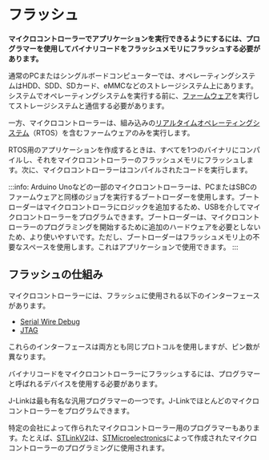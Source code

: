 # フラッシュ
<!-- # Flashing -->

**マイクロコントローラーでアプリケーションを実行できるようにするには、プログラマーを使用してバイナリコードをフラッシュメモリにフラッシュする必要があります。**
<!-- **To allow a microcontroller to run your application, you need to flash the binary code onto its flash memory, using a programmer.** -->

通常のPCまたはシングルボードコンピューターでは、オペレーティングシステムはHDD、SDD、SDカード、eMMCなどのストレージシステム上にあります。システムでオペレーティングシステムを実行する前に、[ファームウェア](https://en.wikipedia.org/wiki/Firmware#Personal_computers)を実行してストレージシステムと通信する必要があります。
<!-- On a normal PC or single-board computer, the operating system is on a storage system such as HDD, SDD, SD Card, or eMMC. -->
<!-- Before your system can run the operating system, it must run [firmware](https://en.wikipedia.org/wiki/Firmware#Personal_computers) to communicate with the storage system. -->

一方、マイクロコントローラーは、組み込みの[リアルタイムオペレーティングシステム](https://en.wikipedia.org/wiki/Real-time_operating_system)（RTOS）を含むファームウェアのみを実行します。
<!-- Microcontrollers on the other hand run only the firmware, which includes the embedded [real-time operating system](https://en.wikipedia.org/wiki/Real-time_operating_system)(RTOS). -->

RTOS用のアプリケーションを作成するときは、すべてを1つのバイナリにコンパイルし、それをマイクロコントローラーのフラッシュメモリにフラッシュします。次に、マイクロコントローラーはコンパイルされたコードを実行します。
<!-- When you write an application for an RTOS, you compile everything into one binary and flash it onto the flash memory of the microcontroller. Then, the microcontroller runs the compiled code. -->

:::info:
Arduino Unoなどの一部のマイクロコントローラーは、PCまたはSBCのファームウェアと同様のジョブを実行するブートローダーを使用します。ブートローダーはマイクロコントローラにロジックを追加するため、USBを介してマイクロコントローラーをプログラムできます。ブートローダーは、マイクロコントローラーのプログラミングを開始するために追加のハードウェアを必要としないため、より使いやすいです。ただし、ブートローダーはフラッシュメモリ上の不要なスペースを使用します。これはアプリケーションで使用できます。
:::
<!-- :::info: -->
<!-- Some microcontrollers, such as the Arduino Uno, use a bootloader, which does a similar job as the firmware on a PC or SBC. -->
<!-- The bootloader adds some logic to the microcontroller, so that you are able to program the microcontroller through USB. -->
<!-- A bootloader is more use-friendly because you don't need additional hardware to start programming the microcontroller. But, the bootloader uses unnecessary space on the flash memory, which could be used by your application. -->
<!-- ::: -->

## フラッシュの仕組み
<!-- ## How flashing works -->

マイクロコントローラーには、フラッシュに使用される以下のインターフェースがあります。
<!-- Microcontrollers have the following interfaces that are used for flashing: -->

* [Serial Wire Debug](http://www.ti.com/lit/wp/spmy004/spmy004.pdf)
* [JTAG](https://en.wikipedia.org/wiki/JTAG)

これらのインターフェースは両方とも同じプロトコルを使用しますが、ピン数が異なります。
<!-- Both of these interfaces use the same protocol, but have different pin counts. -->

バイナリコードをマイクロコントローラーにフラッシュするには、プログラマーと呼ばれるデバイスを使用する必要があります。
<!-- To flash binary code onto the microcontroller, you need to use a device called programmer. -->

J-Linkは最も有名な汎用プログラマーの一つです。J-Linkでほとんどのマイクロコントローラーをプログラムできます。
<!-- J-Link is one of the most famous general programmers. You can program most microcontrollers with J-Link. -->

特定の会社によって作られたマイクロコントローラー用のプログラマーもあります。たとえば、[STLinkV2](https://www.st.com/en/development-tools/st-link-v2.html)は、[STMicroelectronics](https://de.wikipedia.org/wiki/STMicroelectronics)によって作成されたマイクロコントローラーのプログラミングに使用されます。
<!-- Other programmers exist for microcontrollers that are made by specific companies. For example, the [STLinkV2](https://www.st.com/en/development-tools/st-link-v2.html) is used to program microcontrollers made by [STMicroelectronics](https://de.wikipedia.org/wiki/STMicroelectronics). -->
